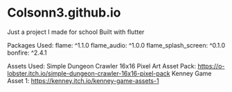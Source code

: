 # Colsonn3.github.io
Just a project I made for school
Built with flutter

Packages Used:
flame: ^1.1.0
  flame_audio: ^1.0.0
  flame_splash_screen: ^0.1.0
bonfire: ^2.4.1

Assets Used:
Simple Dungeon Crawler 16x16 Pixel Art Asset Pack: https://o-lobster.itch.io/simple-dungeon-crawler-16x16-pixel-pack
Kenney Game Asset 1: https://kenney.itch.io/kenney-game-assets-1
